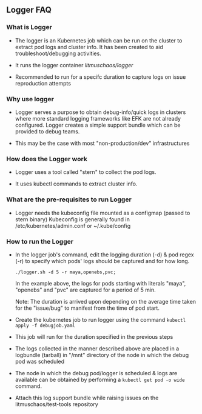 ## Logger FAQ

### What is Logger   

- The logger is an Kubernetes job which can be run on the cluster to extract pod logs and 
  cluster info. It has been created to aid troubleshoot/debugging activities.

- It runs the logger container *litmuschaos/logger*

- Recommended to run for a specifc duration to capture logs on issue reproduction attempts 

### Why use logger 

- Logger serves a purpose to obtain debug-info/quick logs in clusters where more standard
  logging frameworks like EFK are not already configured. Logger creates a simple support bundle 
  which can be provided to debug teams.

- This may be the case with most "non-production/dev" infrastructures

### How does the Logger work

- Logger uses a tool called "stern" to collect the pod logs.

- It uses kubectl commands to extract cluster info.

### What are the pre-requisites to run Logger 

- Logger needs the kubeconfig file mounted as a configmap (passed to stern binary) 
  Kubeconfig is generally found in /etc/kubernetes/admin.conf or ~/.kube/config

### How to run the Logger 

- In the logger job's command, edit the logging duration (-d) & pod regex (-r) to specify
  which pods' logs should be captured and for how long.

  `./logger.sh -d 5 -r maya,openebs,pvc;` 

  In the example above, the logs for pods starting with literals "maya", "openebs" and "pvc" are 
  captured for a period of 5 min. 

  Note: The duration is arrived upon depending on the average time taken for the "issue/bug" to
  manifest from the time of pod start. 

- Create the kubernetes job to run logger using the command `kubectl apply -f debugjob.yaml` 

- This job will run for the duration specified in the previous steps

- The logs collected in the manner described above are placed in a logbundle (tarball) in 
  "/mnt" directory of the node in which the debug pod was scheduled

- The node in which the debug pod/logger is scheduled & logs are available can be obtained by 
  performing a `kubectl get pod -o wide` command. 

- Attach this log support bundle while raising issues on the litmuschaos/test-tools repository



